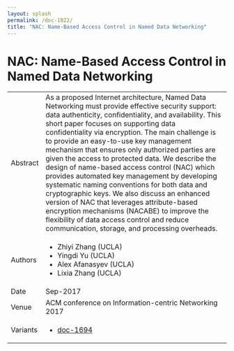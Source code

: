 ```yaml
---
layout: splash
permalink: /doc-1822/
title: "NAC: Name-Based Access Control in Named Data Networking"
---
```


# NAC: Name-Based Access Control in Named Data Networking

<table>
    <tbody>
    <tr>
        <td>Abstract</td>
        <td>As a proposed Internet architecture, Named Data Networking must provide effective security support: data authenticity, confidentiality, and availability. This short paper focuses on supporting data confidentiality via encryption. The main challenge is to provide an easy-to-use key management mechanism that ensures only authorized parties are given the access to protected data. We describe the design of name-based access control (NAC) which provides automated key management by developing systematic naming conventions for both data and cryptographic keys. We also discuss an enhanced version of NAC that leverages attribute-based encryption mechanisms (NACABE) to improve the flexibility of data access control and reduce communication, storage, and processing overheads.</td>
    </tr>
    <tr>
        <td>Authors</td>
        <td>
            <ul>
                <li>Zhiyi Zhang (UCLA)</li>
                <li>Yingdi Yu (UCLA)</li>
                <li>Alex Afanasyev (UCLA)</li>
                <li>Lixia Zhang (UCLA)</li>
            </ul>
        </td>
    </tr>
    <tr>
        <td>Date</td>
        <td>Sep-2017</td>
    </tr>
    <tr>
        <td>Venue</td>
        <td>ACM conference on Information-centric Networking 2017</td>
    </tr>
        <tr>
            <td>Variants</td>
            <td>
                <ul>
                    <li><a href="${varId}">doc-1694</a></li>
                </ul>
            </td>
        </tr>
    </tbody>
</table>
